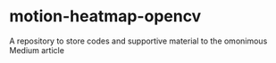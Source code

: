 # motion-heatmap-opencv
A repository to store codes and supportive material to the omonimous Medium article
